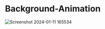 # Background-Animation
![Screenshot 2024-01-11 165534](https://github.com/Debarjitmohanty/Background-Animation/assets/91021174/0a036710-3f4c-4cdc-a563-6f023ab3ff1e)
